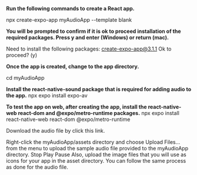 **Run the following commands to create a React app.**

npx create-expo-app myAudioApp --template blank


**You will be prompted to confirm if it is ok to proceed installation of the required packages. Press y and enter (Windows) or return (mac).**

Need to install the following packages:
  create-expo-app@3.1.1
Ok to proceed? (y)


**Once the app is created, change to the app directory.**

cd myAudioApp

**Install the react-native-sound package that is required for adding audio to the app.**
npx expo install expo-av

**To test the app on web, after creating the app, install the react-native-web react-dom and @expo/metro-runtime packages.**
npx expo install react-native-web react-dom @expo/metro-runtime

Download the audio file by click this link.

Right-click the myAudioApp/assets directory and choose Upload Files... from the menu to upload the sample audio file provided to the myAudioApp directory.
Stop
Play
Pause
Also, upload the image files that you will use as icons for your app in the asset directory. You can follow the same process as done for the audio file.

